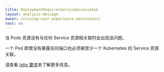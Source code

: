 ```yaml
---
title: DeploymentRequiresServiceAssociated
layout: analysis-message
owner: istio/wg-user-experience-maintainers
test: no
---
```


当 Pods 资源没有与任何 Service 资源相关联时会出现该问题。

一个 Pod 即使没有暴露任何端口也必须被至少一个 Kubernetes 的 Service 资源关联。

请查看 [Istio 要求](/zh/docs/ops/deployment/requirements/)来了解更多信息。
